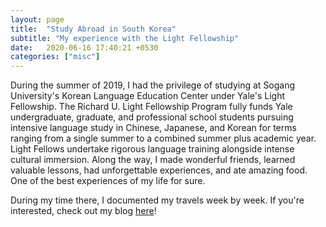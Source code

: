 ```yaml
---
layout: page
title:  "Study Abroad in South Korea"
subtitle: "My experience with the Light Fellowship"
date:   2020-06-16 17:40:21 +0530
categories: ["misc"]
---
```


During the summer of 2019, I had the privilege of studying at Sogang University's Korean Language Education Center under Yale's Light Fellowship. The Richard U. Light Fellowship Program fully funds Yale undergraduate, graduate, and professional school students pursuing intensive language study in Chinese, Japanese, and Korean for terms ranging from a single summer to a combined summer plus academic year. Light Fellows undertake rigorous language training alongside intense cultural immersion. Along the way, I made wonderful friends, learned valuable lessons, had unforgettable experiences, and ate amazing food. One of the best experiences of my life for sure. 

During my time there, I documented my travels week by week. If you're interested, check out my blog [here]!

[here]: https://koreaonline.travel.blog/

